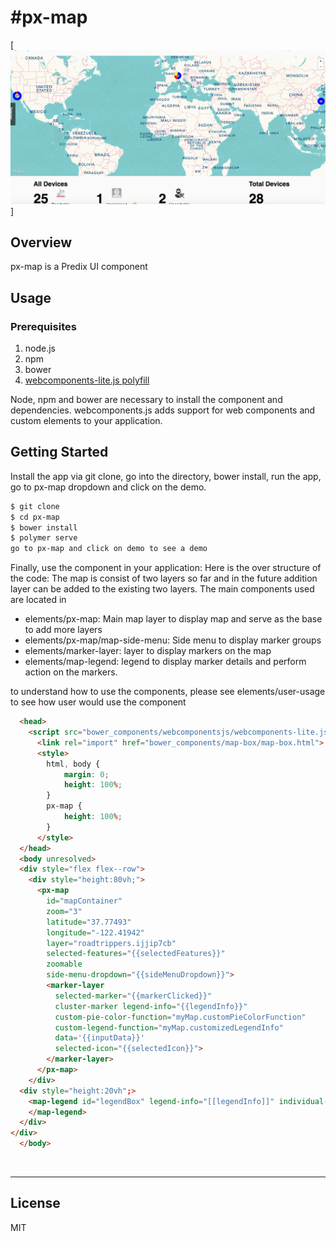 #px-map
==========================================
[![px-map demo](px-map.png?raw=true)]
## Overview

px-map is a Predix UI component

## Usage

### Prerequisites
1. node.js
2. npm
3. bower
4. [webcomponents-lite.js polyfill](https://github.com/webcomponents/webcomponentsjs)

Node, npm and bower are necessary to install the component and dependencies. webcomponents.js adds support for web components and custom elements to your application.


## Getting Started

Install the app via git clone, go into the directory, bower install, run the app, go to px-map dropdown and click on the demo.
```bash
$ git clone 
$ cd px-map
$ bower install
$ polymer serve
go to px-map and click on demo to see a demo
```

Finally, use the component in your application:
Here is the over structure of the code:
The map is consist of two layers so far and in the future addition layer can be added to the existing two layers.
The main components used are located in 
* elements/px-map: Main map layer to display map and serve as the base to add more layers
* elements/px-map/map-side-menu: Side menu to display marker groups 
* elements/marker-layer: layer to display markers on the map 
* elements/map-legend: legend to display marker details and perform action on the markers.

to understand how to use the components, please see elements/user-usage to see how user would use the component

```html
  <head>
    <script src="bower_components/webcomponentsjs/webcomponents-lite.js"></script>
	  <link rel="import" href="bower_components/map-box/map-box.html">
	  <style>
    	html, body {
    		margin: 0;
    		height: 100%;
    	}
    	px-map {
    		height: 100%;
    	}
	  </style>
  </head>
  <body unresolved>
  <div style="flex flex--row">
    <div style="height:80vh;">  
      <px-map 
        id="mapContainer"
        zoom="3"
        latitude="37.77493" 
        longitude="-122.41942"
        layer="roadtrippers.ijjip7cb"
        selected-features="{{selectedFeatures}}"
        zoomable
        side-menu-dropdown="{{sideMenuDropdown}}">
        <marker-layer 
          selected-marker="{{markerClicked}}" 
          cluster-marker legend-info="{{legendInfo}}" 
          custom-pie-color-function="myMap.customPieColorFunction" 
          custom-legend-function="myMap.customizedLegendInfo"
          data='{{inputData}}' 
          selected-icon="{{selectedIcon}}">
        </marker-layer>
      </px-map>
    </div>
  <div style="height:20vh";> 
    <map-legend id="legendBox" legend-info="[[legendInfo]]" individual-feature-info="[[markerClicked]]" detail-title="All Devices" drop-down-config="{{dropDownConfig}}">
    </map-legend>
  </div>
</div>
  </body>
```

<br />
<hr />








License
-------
MIT
